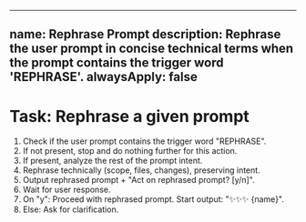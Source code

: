 <!-- Action -->
---
name: Rephrase Prompt
description: Rephrase the user prompt in concise technical terms when the prompt contains the trigger word 'REPHRASE'.
alwaysApply: false
---

# Task: Rephrase a given prompt

1.  Check if the user prompt contains the trigger word "REPHRASE".
2.  If not present, stop and do nothing further for this action.
3.  If present, analyze the rest of the prompt intent.
4.  Rephrase technically (scope, files, changes), preserving intent.
5.  Output rephrased prompt + "Act on rephrased prompt? [y/n]".
6.  Wait for user response.
7.  On "y": Proceed with rephrased prompt. Start output: "✨✨✨ {name}".
8.  Else: Ask for clarification.
<!-- /Action -->
